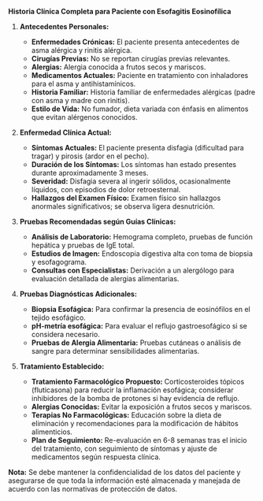 **Historia Clínica Completa para Paciente con Esofagitis Eosinofílica**

1. **Antecedentes Personales:**
   - **Enfermedades Crónicas:** El paciente presenta antecedentes de asma alérgica y rinitis alérgica.
   - **Cirugías Previas:** No se reportan cirugías previas relevantes.
   - **Alergias:** Alergia conocida a frutos secos y mariscos.
   - **Medicamentos Actuales:** Paciente en tratamiento con inhaladores para el asma y antihistamínicos.
   - **Historia Familiar:** Historia familiar de enfermedades alérgicas (padre con asma y madre con rinitis).
   - **Estilo de Vida:** No fumador, dieta variada con énfasis en alimentos que evitan alérgenos conocidos.

2. **Enfermedad Clínica Actual:**
   - **Síntomas Actuales:** El paciente presenta disfagia (dificultad para tragar) y pirosis (ardor en el pecho).
   - **Duración de los Síntomas:** Los síntomas han estado presentes durante aproximadamente 3 meses.
   - **Severidad:** Disfagia severa al ingerir sólidos, ocasionalmente líquidos, con episodios de dolor retroesternal.
   - **Hallazgos del Examen Físico:** Examen físico sin hallazgos anormales significativos; se observa ligera desnutrición.

3. **Pruebas Recomendadas según Guías Clínicas:**
   - **Análisis de Laboratorio:** Hemograma completo, pruebas de función hepática y pruebas de IgE total.
   - **Estudios de Imagen:** Endoscopia digestiva alta con toma de biopsia y esofagograma.
   - **Consultas con Especialistas:** Derivación a un alergólogo para evaluación detallada de alergias alimentarias.

4. **Pruebas Diagnósticas Adicionales:**
   - **Biopsia Esofágica:** Para confirmar la presencia de eosinófilos en el tejido esofágico.
   - **pH-metría esofágica:** Para evaluar el reflujo gastroesofágico si se considera necesario.
   - **Pruebas de Alergia Alimentaria:** Pruebas cutáneas o análisis de sangre para determinar sensibilidades alimentarias.

5. **Tratamiento Establecido:**
   - **Tratamiento Farmacológico Propuesto:** Corticosteroides tópicos (fluticasona) para reducir la inflamación esofágica; considerar inhibidores de la bomba de protones si hay evidencia de reflujo.
   - **Alergias Conocidas:** Evitar la exposición a frutos secos y mariscos.
   - **Terapias No Farmacológicas:** Educación sobre la dieta de eliminación y recomendaciones para la modificación de hábitos alimenticios.
   - **Plan de Seguimiento:** Re-evaluación en 6-8 semanas tras el inicio del tratamiento, con seguimiento de síntomas y ajuste de medicamentos según respuesta clínica.

**Nota:** Se debe mantener la confidencialidad de los datos del paciente y asegurarse de que toda la información esté almacenada y manejada de acuerdo con las normativas de protección de datos.
